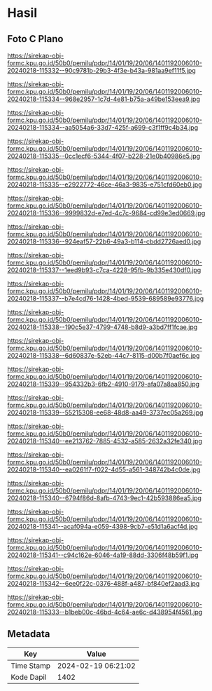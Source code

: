 # Hasil

## Foto C Plano

https://sirekap-obj-formc.kpu.go.id/50b0/pemilu/pdpr/14/01/19/20/06/1401192006010-20240218-115332--90c9781b-29b3-4f3e-b43a-981aa9ef11f5.jpg

https://sirekap-obj-formc.kpu.go.id/50b0/pemilu/pdpr/14/01/19/20/06/1401192006010-20240218-115334--968e2957-1c7d-4e81-b75a-a49be153eea9.jpg

https://sirekap-obj-formc.kpu.go.id/50b0/pemilu/pdpr/14/01/19/20/06/1401192006010-20240218-115334--aa5054a6-33d7-425f-a699-c3f1ff9c4b34.jpg

https://sirekap-obj-formc.kpu.go.id/50b0/pemilu/pdpr/14/01/19/20/06/1401192006010-20240218-115335--0cc1ecf6-5344-4f07-b228-21e0b40986e5.jpg

https://sirekap-obj-formc.kpu.go.id/50b0/pemilu/pdpr/14/01/19/20/06/1401192006010-20240218-115335--e2922772-46ce-46a3-9835-e751cfd60eb0.jpg

https://sirekap-obj-formc.kpu.go.id/50b0/pemilu/pdpr/14/01/19/20/06/1401192006010-20240218-115336--9999832d-e7ed-4c7c-9684-cd99e3ed0669.jpg

https://sirekap-obj-formc.kpu.go.id/50b0/pemilu/pdpr/14/01/19/20/06/1401192006010-20240218-115336--924eaf57-22b6-49a3-b114-cbdd2726aed0.jpg

https://sirekap-obj-formc.kpu.go.id/50b0/pemilu/pdpr/14/01/19/20/06/1401192006010-20240218-115337--1eed9b93-c7ca-4228-95fb-9b335e430df0.jpg

https://sirekap-obj-formc.kpu.go.id/50b0/pemilu/pdpr/14/01/19/20/06/1401192006010-20240218-115337--b7e4cd76-1428-4bed-9539-689589e93776.jpg

https://sirekap-obj-formc.kpu.go.id/50b0/pemilu/pdpr/14/01/19/20/06/1401192006010-20240218-115338--190c5e37-4799-4748-b8d9-a3bd7ff1fcae.jpg

https://sirekap-obj-formc.kpu.go.id/50b0/pemilu/pdpr/14/01/19/20/06/1401192006010-20240218-115338--6d60837e-52eb-44c7-8115-d00b7f0aef6c.jpg

https://sirekap-obj-formc.kpu.go.id/50b0/pemilu/pdpr/14/01/19/20/06/1401192006010-20240218-115339--954332b3-6fb2-4910-9179-afa07a8aa850.jpg

https://sirekap-obj-formc.kpu.go.id/50b0/pemilu/pdpr/14/01/19/20/06/1401192006010-20240218-115339--55215308-ee68-48d8-aa49-3737ec05a269.jpg

https://sirekap-obj-formc.kpu.go.id/50b0/pemilu/pdpr/14/01/19/20/06/1401192006010-20240218-115340--ee213762-7885-4532-a585-2632a32fe340.jpg

https://sirekap-obj-formc.kpu.go.id/50b0/pemilu/pdpr/14/01/19/20/06/1401192006010-20240218-115340--ea0261f7-f022-4d55-a561-348742b4c0de.jpg

https://sirekap-obj-formc.kpu.go.id/50b0/pemilu/pdpr/14/01/19/20/06/1401192006010-20240218-115340--6794f86d-8afb-4743-9ec1-42b593886ea5.jpg

https://sirekap-obj-formc.kpu.go.id/50b0/pemilu/pdpr/14/01/19/20/06/1401192006010-20240218-115341--acaf094a-e059-4398-9cb7-e51d1a6acf4d.jpg

https://sirekap-obj-formc.kpu.go.id/50b0/pemilu/pdpr/14/01/19/20/06/1401192006010-20240218-115341--c94c162e-6046-4a19-88dd-3306f48b59f1.jpg

https://sirekap-obj-formc.kpu.go.id/50b0/pemilu/pdpr/14/01/19/20/06/1401192006010-20240218-115342--6ee0f22c-0376-488f-a487-bf840ef2aad3.jpg

https://sirekap-obj-formc.kpu.go.id/50b0/pemilu/pdpr/14/01/19/20/06/1401192006010-20240218-115333--b1beb00c-46bd-4c64-ae6c-d438954f4561.jpg


## Metadata

| Key        | Value               |
| ---------- | ------------------- |
| Time Stamp | 2024-02-19 06:21:02 |
| Kode Dapil | 1402                |



